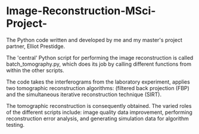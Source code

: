 # Image-Reconstruction-MSci-Project-
The Python code written and developed by me and my master's project partner, Elliot Prestidge. 

The 'central' Python script for performing the image reconstruction is called batch_tomography.py, which does its job by calling different functions from within the other scripts.

The code takes the interferograms from the laboratory experiment, applies two tomographic reconstruction algorithms: (filtered back projection (FBP) and the simultaneous iterative reconstruction technique (SIRT).

The tomographic reconstruction is consequently obtained. The varied roles of the different scripts include: image quality data improvement, performing reconstruction error analysis, and generating simulation data for algorithm testing. 
